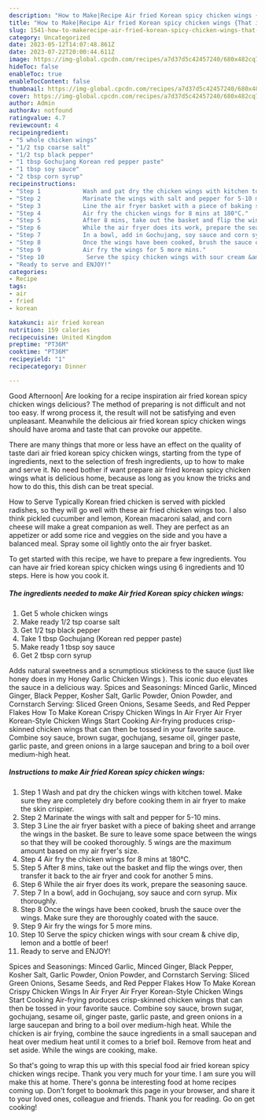 ```yaml
---
description: "How to Make|Recipe Air fried Korean spicy chicken wings {That is Simple"
title: "How to Make|Recipe Air fried Korean spicy chicken wings {That is Simple"
slug: 1541-how-to-makerecipe-air-fried-korean-spicy-chicken-wings-that-is-simple
category: Uncategorized
date: 2023-05-12T14:07:48.861Z
date: 2023-07-22T20:00:44.611Z
image: https://img-global.cpcdn.com/recipes/a7d37d5c42457240/680x482cq70/air-fried-korean-spicy-chicken-wings-recipe-main-photo.jpg
hideToc: false
enableToc: true
enableTocContent: false
thumbnail: https://img-global.cpcdn.com/recipes/a7d37d5c42457240/680x482cq70/air-fried-korean-spicy-chicken-wings-recipe-main-photo.jpg
cover: https://img-global.cpcdn.com/recipes/a7d37d5c42457240/680x482cq70/air-fried-korean-spicy-chicken-wings-recipe-main-photo.jpg
author: Admin
authorAv: notfound
ratingvalue: 4.7
reviewcount: 4
recipeingredient:
- "5 whole chicken wings"
- "1/2 tsp coarse salt"
- "1/2 tsp black pepper"
- "1 tbsp Gochujang Korean red pepper paste"
- "1 tbsp soy sauce"
- "2 tbsp corn syrup"
recipeinstructions:
- "Step 1            Wash and pat dry the chicken wings with kitchen towel. Make sure they are completely dry before cooking them in air fryer to make the skin crispier."
- "Step 2            Marinate the wings with salt and pepper for 5-10 mins."
- "Step 3            Line the air fryer basket with a piece of baking sheet and arrange the wings in the basket. Be sure to leave some space between the wings so that they will be cooked thoroughly. 5 wings are the maximum amount based on my air fryer&#39;s size."
- "Step 4            Air fry the chicken wings for 8 mins at 180°C."
- "Step 5            After 8 mins, take out the basket and flip the wings over, then transfer it back to the air fryer and cook for another 5 mins."
- "Step 6            While the air fryer does its work, prepare the seasoning sauce."
- "Step 7            In a bowl, add in Gochujang, soy sauce and corn syrup. Mix thoroughly."
- "Step 8            Once the wings have been cooked, brush the sauce over the wings. Make sure they are thoroughly coated with the sauce."
- "Step 9            Air fry the wings for 5 more mins."
- "Step 10            Serve the spicy chicken wings with sour cream &amp; chive dip, lemon and a bottle of beer!"
- "Ready to serve and ENJOY!"
categories:
- Recipe
tags:
- air
- fried
- korean

katakunci: air fried korean 
nutrition: 159 calories
recipecuisine: United Kingdom
preptime: "PT36M"
cooktime: "PT36M"
recipeyield: "1"
recipecategory: Dinner

---
```



Good Afternoon| Are looking for a recipe inspiration air fried korean spicy chicken wings delicious? The method of preparing is not difficult and not too easy. If wrong process it, the result will not be satisfying and even unpleasant. Meanwhile the delicious air fried korean spicy chicken wings should have aroma and taste that can provoke our appetite.






There are many things that more or less have an effect on the quality of taste dari air fried korean spicy chicken wings, starting from the type of ingredients, next to the selection of fresh ingredients, up to how to make and serve it. No need bother if want prepare air fried korean spicy chicken wings what is delicious home, because as long as you know the tricks and how to do this, this dish can be treat  special.


How to Serve Typically Korean fried chicken is served with pickled radishes, so they will go well with these air fried chicken wings too. I also think pickled cucumber and lemon, Korean macaroni salad, and corn cheese will make a great companion as well. They are perfect as an appetizer or add some rice and veggies on the side and you have a balanced meal. Spray some oil lightly onto the air fryer basket.


To get started with this recipe, we have to prepare a few ingredients. You can have air fried korean spicy chicken wings using 6 ingredients and 10 steps. Here is how you cook it.

<!--inarticleads1-->

##### The ingredients needed to make Air fried Korean spicy chicken wings:

1. Get 5 whole chicken wings
1. Make ready 1/2 tsp coarse salt
1. Get 1/2 tsp black pepper
1. Take 1 tbsp Gochujang (Korean red pepper paste)
1. Make ready 1 tbsp soy sauce
1. Get 2 tbsp corn syrup


Adds natural sweetness and a scrumptious stickiness to the sauce (just like honey does in my Honey Garlic Chicken Wings ). This iconic duo elevates the sauce in a delicious way. Spices and Seasonings: Minced Garlic, Minced Ginger, Black Pepper, Kosher Salt, Garlic Powder, Onion Powder, and Cornstarch Serving: Sliced Green Onions, Sesame Seeds, and Red Pepper Flakes How To Make Korean Crispy Chicken Wings In Air Fryer Air Fryer Korean-Style Chicken Wings Start Cooking Air-frying produces crisp-skinned chicken wings that can then be tossed in your favorite sauce. Combine soy sauce, brown sugar, gochujang, sesame oil, ginger paste, garlic paste, and green onions in a large saucepan and bring to a boil over medium-high heat. 

<!--inarticleads2-->

##### Instructions to make Air fried Korean spicy chicken wings:

1. Step 1            Wash and pat dry the chicken wings with kitchen towel. Make sure they are completely dry before cooking them in air fryer to make the skin crispier.
1. Step 2            Marinate the wings with salt and pepper for 5-10 mins.
1. Step 3            Line the air fryer basket with a piece of baking sheet and arrange the wings in the basket. Be sure to leave some space between the wings so that they will be cooked thoroughly. 5 wings are the maximum amount based on my air fryer&#39;s size.
1. Step 4            Air fry the chicken wings for 8 mins at 180°C.
1. Step 5            After 8 mins, take out the basket and flip the wings over, then transfer it back to the air fryer and cook for another 5 mins.
1. Step 6            While the air fryer does its work, prepare the seasoning sauce.
1. Step 7            In a bowl, add in Gochujang, soy sauce and corn syrup. Mix thoroughly.
1. Step 8            Once the wings have been cooked, brush the sauce over the wings. Make sure they are thoroughly coated with the sauce.
1. Step 9            Air fry the wings for 5 more mins.
1. Step 10            Serve the spicy chicken wings with sour cream &amp; chive dip, lemon and a bottle of beer!
1. Ready to serve and ENJOY!

Spices and Seasonings: Minced Garlic, Minced Ginger, Black Pepper, Kosher Salt, Garlic Powder, Onion Powder, and Cornstarch Serving: Sliced Green Onions, Sesame Seeds, and Red Pepper Flakes How To Make Korean Crispy Chicken Wings In Air Fryer Air Fryer Korean-Style Chicken Wings Start Cooking Air-frying produces crisp-skinned chicken wings that can then be tossed in your favorite sauce. Combine soy sauce, brown sugar, gochujang, sesame oil, ginger paste, garlic paste, and green onions in a large saucepan and bring to a boil over medium-high heat. While the chicken is air frying, combine the sauce ingredients in a small saucepan and heat over medium heat until it comes to a brief boil. Remove from heat and set aside. While the wings are cooking, make. 

So that's going to wrap this up with this special food air fried korean spicy chicken wings recipe. Thank you very much for your time. I am sure you will make this at home. There's gonna be interesting food at home recipes coming up. Don't forget to bookmark this page in your browser, and share it to your loved ones, colleague and friends. Thank you for reading. Go on get cooking!
